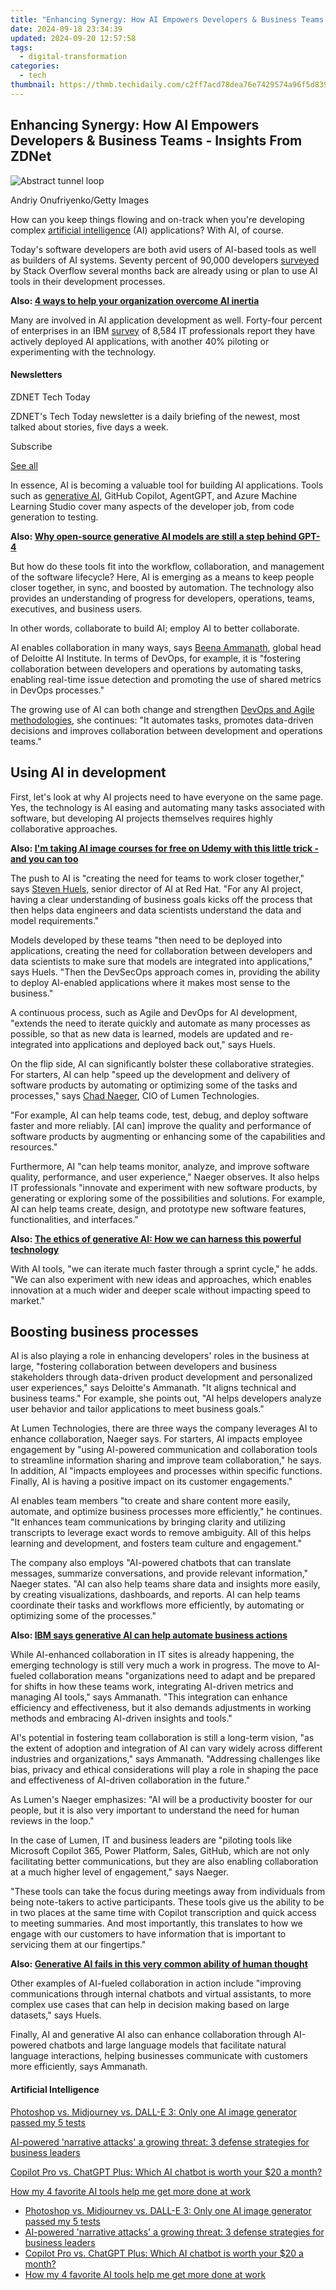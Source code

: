 ```yaml
---
title: "Enhancing Synergy: How AI Empowers Developers & Business Teams - Insights From ZDNet"
date: 2024-09-18 23:34:39
updated: 2024-09-20 12:57:58
tags:
  - digital-transformation
categories:
  - tech
thumbnail: https://thmb.techidaily.com/c2ff7acd78dea76e7429574a96f5d83925797a8b18bf953373ef1ee065acd190.jpg
---
```


## Enhancing Synergy: How AI Empowers Developers & Business Teams - Insights From ZDNet

![Abstract tunnel loop](https://www.zdnet.com/a/img/resize/6aad26340365495ecc691a4e907ecc1e9b35a26a/2024/02/02/6ba2a681-481d-44aa-8625-6c4c1d643eb8/gettyimages-1340683419.jpg?auto=webp&width=1280)

Andriy Onufriyenko/Getty Images

How can you keep things flowing and on-track when you're developing complex [artificial intelligence](https://www.zdnet.com/article/what-is-ai-heres-everything-you-need-to-know-about-artificial-intelligence/) (AI) applications? With AI, of course.

Today's software developers are both avid users of AI-based tools as well as builders of AI systems. Seventy percent of 90,000 developers [surveyed](https://stackoverflow.co/labs/developer-sentiment-ai-ml/) by Stack Overflow several months back are already using or plan to use AI tools in their development processes. 

**Also: [4 ways to help your organization overcome AI inertia](https://www.zdnet.com/article/4-ways-to-help-your-organization-overcome-ai-inertia/)**

Many are involved in AI application development as well. Forty-four percent of enterprises in an IBM [survey](https://newsroom.ibm.com/2024-01-10-Data-Suggests-Growth-in-Enterprise-Adoption-of-AI-is-Due-to-Widespread-Deployment-by-Early-Adopters) of 8,584 IT professionals report they have actively deployed AI applications, with another 40% piloting or experimenting with the technology.

#### Newsletters

ZDNET Tech Today

ZDNET's Tech Today newsletter is a daily briefing of the newest, most talked about stories, five days a week.

 Subscribe

[See all](https://www.zdnet.com/newsletters/)

In essence, AI is becoming a valuable tool for building AI applications. Tools such as [generative AI](https://www.zdnet.com/article/what-is-generative-ai-and-why-is-it-so-popular-heres-everything-you-need-to-know/), GitHub Copilot, AgentGPT, and Azure Machine Learning Studio cover many aspects of the developer job, from code generation to testing. 

**Also: [Why open-source generative AI models are still a step behind GPT-4](https://www.zdnet.com/article/this-is-why-open-source-generative-ai-models-are-a-step-behind-gpt-4/)**

But how do these tools fit into the workflow, collaboration, and management of the software lifecycle? Here, AI is emerging as a means to keep people closer together, in sync, and boosted by automation. The technology also provides an understanding of progress for developers, operations, teams, executives, and business users. 

In other words, collaborate to build AI; employ AI to better collaborate.   
  
AI enables collaboration in many ways, says [Beena Ammanath](https://www2.deloitte.com/us/en/profiles/beena-ammanath.html), global head of Deloitte AI Institute. In terms of DevOps, for example, it is "fostering collaboration between developers and operations by automating tasks, enabling real-time issue detection and promoting the use of shared metrics in DevOps processes."

The growing use of AI can both change and strengthen [DevOps and Agile methodologies](https://www.zdnet.com/article/agile-intelligence-ai-gives-tech-and-business-collaboration-a-much-needed-boost/), she continues: "It automates tasks, promotes data-driven decisions and improves collaboration between development and operations teams."

## Using AI in development

First, let's look at why AI projects need to have everyone on the same page. Yes, the technology is AI easing and automating many tasks associated with software, but developing AI projects themselves requires highly collaborative approaches. 

**Also: [I'm taking AI image courses for free on Udemy with this little trick - and you can too](https://www.zdnet.com/article/im-taking-ai-image-courses-for-free-on-udemy-with-this-little-trick-and-you-can-too/)**

The push to AI is "creating the need for teams to work closer together," says [Steven Huels,](https://www.redhat.com/en/authors/steven-huels) senior director of AI at Red Hat. "For any AI project, having a clear understanding of business goals kicks off the process that then helps data engineers and data scientists understand the data and model requirements."

Models developed by these teams "then need to be deployed into applications, creating the need for collaboration between developers and data scientists to make sure that models are integrated into applications," says Huels. "Then the DevSecOps approach comes in, providing the ability to deploy AI-enabled applications where it makes most sense to the business." 

A continuous process, such as Agile and DevOps for AI development, "extends the need to iterate quickly and automate as many processes as possible, so that as new data is learned, models are updated and re-integrated into applications and deployed back out," says Huels. 

On the flip side, AI can significantly bolster these collaborative strategies. For starters, AI can help "speed up the development and delivery of software products by automating or optimizing some of the tasks and processes," says [Chad Naeger](https://www.linkedin.com/in/chad-naeger-ab36671/), CIO of Lumen Technologies. 

"For example, AI can help teams code, test, debug, and deploy software faster and more reliably. \[AI can\] improve the quality and performance of software products by augmenting or enhancing some of the capabilities and resources."

Furthermore, AI "can help teams monitor, analyze, and improve software quality, performance, and user experience," Naeger observes. It also helps IT professionals "innovate and experiment with new software products, by generating or exploring some of the possibilities and solutions. For example, AI can help teams create, design, and prototype new software features, functionalities, and interfaces."

**Also: [The ethics of generative AI: How we can harness this powerful technology](https://www.zdnet.com/article/how-we-can-harness-the-power-of-generative-ai-ethically/)**

With AI tools, "we can iterate much faster through a sprint cycle," he adds. "We can also experiment with new ideas and approaches, which enables innovation at a much wider and deeper scale without impacting speed to market." 

## Boosting business processes

AI is also playing a role in enhancing developers' roles in the business at large, "fostering collaboration between developers and business stakeholders through data-driven product development and personalized user experiences," says Deloitte's Ammanath. "It aligns technical and business teams." For example, she points out, "AI helps developers analyze user behavior and tailor applications to meet business goals."

At Lumen Technologies, there are three ways the company leverages AI to enhance collaboration, Naeger says. For starters, AI impacts employee engagement by "using AI-powered communication and collaboration tools to streamline information sharing and improve team collaboration," he says. In addition, AI "impacts employees and processes within specific functions. Finally, AI is having a positive impact on its customer engagements." 

AI enables team members "to create and share content more easily, automate, and optimize business processes more efficiently," he continues. "It enhances team communications by bringing clarity and utilizing transcripts to leverage exact words to remove ambiguity. All of this helps learning and development, and fosters team culture and engagement."

The company also employs "AI-powered chatbots that can translate messages, summarize conversations, and provide relevant information," Naeger states. "AI can also help teams share data and insights more easily, by creating visualizations, dashboards, and reports. AI can help teams coordinate their tasks and workflows more efficiently, by automating or optimizing some of the processes." 

**Also: [IBM says generative AI can help automate business actions](https://www.zdnet.com/article/ibm-says-generative-ai-can-help-automate-business-actions/)**   
  
While AI-enhanced collaboration in IT sites is already happening, the emerging technology is still very much a work in progress. The move to AI-fueled collaboration means "organizations need to adapt and be prepared for shifts in how these teams work, integrating AI-driven metrics and managing AI tools," says Ammanath. "This integration can enhance efficiency and effectiveness, but it also demands adjustments in working methods and embracing AI-driven insights and tools." 

AI's potential in fostering team collaboration is still a long-term vision, "as the extent of adoption and integration of AI can vary widely across different industries and organizations," says Ammanath. "Addressing challenges like bias, privacy and ethical considerations will play a role in shaping the pace and effectiveness of AI-driven collaboration in the future." 

As Lumen's Naeger emphasizes: "AI will be a productivity booster for our people, but it is also very important to understand the need for human reviews in the loop." 

In the case of Lumen, IT and business leaders are "piloting tools like Microsoft Copilot 365, Power Platform, Sales, GitHub, which are not only facilitating better communications, but they are also enabling collaboration at a much higher level of engagement," says Naeger. 

"These tools can take the focus during meetings away from individuals from being note-takers to active participants. These tools give us the ability to be in two places at the same time with Copilot transcription and quick access to meeting summaries. And most importantly, this translates to how we engage with our customers to have information that is important to servicing them at our fingertips."

**Also: [Generative AI fails in this very common ability of human thought](https://www.zdnet.com/article/generative-ai-fails-in-this-very-common-ability-of-human-thought/)**

Other examples of AI-fueled collaboration in action include "improving communications through internal chatbots and virtual assistants, to more complex use cases that can help in decision making based on large datasets," says Huels.

Finally, AI and generative AI also can enhance collaboration through AI-powered chatbots and large language models that facilitate natural language interactions, helping businesses communicate with customers more efficiently, says Ammanath. 

#### Artificial Intelligence

[Photoshop vs. Midjourney vs. DALL-E 3: Only one AI image generator passed my 5 tests](https://www.zdnet.com/article/is-photoshops-new-text-to-image-as-good-as-midjourney-and-dall-e-we-test-it-and-see/ "Photoshop vs. Midjourney vs. DALL-E 3: Only one AI image generator passed my 5 tests")

[AI-powered 'narrative attacks' a growing threat: 3 defense strategies for business leaders](https://www.zdnet.com/article/ai-powered-narrative-attacks-a-growing-threat-3-defense-strategies-for-business-leaders/ "AI-powered 'narrative attacks' a growing threat: 3 defense strategies for business leaders")

[Copilot Pro vs. ChatGPT Plus: Which AI chatbot is worth your $20 a month?](https://www.zdnet.com/article/copilot-pro-vs-chatgpt-plus-which-is-ai-chatbot-is-worth-your-20-a-month/ "Copilot Pro vs. ChatGPT Plus: Which AI chatbot is worth your $20 a month?")

[How my 4 favorite AI tools help me get more done at work](https://www.zdnet.com/article/how-my-4-favorite-ai-tools-help-me-get-more-done-at-work/ "How my 4 favorite AI tools help me get more done at work")

* [Photoshop vs. Midjourney vs. DALL-E 3: Only one AI image generator passed my 5 tests](https://www.zdnet.com/article/is-photoshops-new-text-to-image-as-good-as-midjourney-and-dall-e-we-test-it-and-see/ "Photoshop vs. Midjourney vs. DALL-E 3: Only one AI image generator passed my 5 tests")
* [AI-powered 'narrative attacks' a growing threat: 3 defense strategies for business leaders](https://www.zdnet.com/article/ai-powered-narrative-attacks-a-growing-threat-3-defense-strategies-for-business-leaders/ "AI-powered 'narrative attacks' a growing threat: 3 defense strategies for business leaders")
* [Copilot Pro vs. ChatGPT Plus: Which AI chatbot is worth your $20 a month?](https://www.zdnet.com/article/copilot-pro-vs-chatgpt-plus-which-is-ai-chatbot-is-worth-your-20-a-month/ "Copilot Pro vs. ChatGPT Plus: Which AI chatbot is worth your $20 a month?")
* [How my 4 favorite AI tools help me get more done at work](https://www.zdnet.com/article/how-my-4-favorite-ai-tools-help-me-get-more-done-at-work/ "How my 4 favorite AI tools help me get more done at work")

<ins class="adsbygoogle"
     style="display:block"
     data-ad-format="autorelaxed"
     data-ad-client="ca-pub-7571918770474297"
     data-ad-slot="1223367746"></ins>



<ins class="adsbygoogle"
     style="display:block"
     data-ad-client="ca-pub-7571918770474297"
     data-ad-slot="8358498916"
     data-ad-format="auto"
     data-full-width-responsive="true"></ins>
